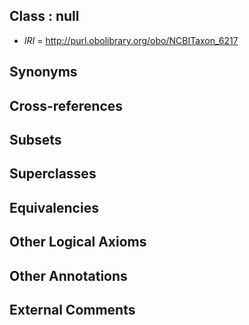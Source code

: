 
## Class : null

 * *IRI* = http://purl.obolibrary.org/obo/NCBITaxon_6217

## Synonyms


## Cross-references


## Subsets


## Superclasses


## Equivalencies


## Other Logical Axioms


## Other Annotations


## External Comments

